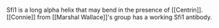 Sfi1 is a long alpha helix that may bend in the presence of [[Centrin]].
[[Connie]] from [[Marshal Wallace]]'s group has a working Sfi1 antibody. 